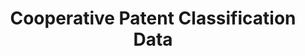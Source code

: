 ---
bigquery: https://console.cloud.google.com/bigquery?p=patents-public-data&d=cpc&page=dataset
citation: '“Cooperative Patent Classification” by the EPO and USPTO, for public use. '
contributors: EPO, USPTO
cost: None
description: Cooperative Patent Classification Data contains the scheme and definitions
  of the Cooperative Patent Classification system for classifying patent documents.
  The CPC is the result of a partnership between the EPO and the USPTO in their joint
  effort to develop a common, internationally compatible classification system for
  technical documents, in particular patent publications, which will be used by both
  offices in the patent granting process
documentation: https://www.cooperativepatentclassification.org/cpcSchemeAndDefinitions
last_edit: 04/11/2022, 03:19:25
location: https://www.cooperativepatentclassification.org/index
maintained_by: USPTO, EPO
schema_fields:
- additional_only
- notAllocatable
- residualReferences
- title_part
- sizeCache
- breakdown_code
- applicationReferences
- ipcConcordant
- dateRevised
- level
- residual_references
- limiting_references
- titleFull
- children
- date_revised
- informativeReferences
- limitingReferences
- breakdownCode
- synonyms
- informative_references
- ipc_concordant
- title_full
- childGroups
- titlePart
- not_allocatable
- child_groups
- status
- application_references
- symbol
- glossary
- parents
- definition
shortname: cooperative_patent_classification
tags:
- patents
- science
title: Cooperative Patent Classification Data
uuid: 984374a7-16e9-4b35-9445-458daceb01bf
---